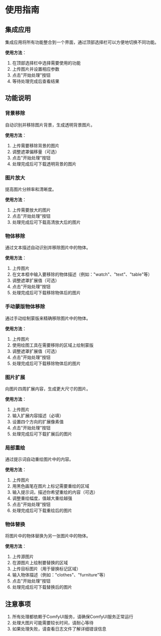 # 使用指南

## 集成应用

集成应用将所有功能整合到一个界面，通过顶部选择栏可以方便地切换不同功能。

**使用方法**：
1. 在顶部选择栏中选择需要使用的功能
2. 上传图片并设置相应参数
3. 点击"开始处理"按钮
4. 等待处理完成后查看结果

## 功能说明

### 背景移除

自动识别并移除图片背景，生成透明背景图片。

**使用方法**：
1. 上传需要移除背景的图片
2. 调整遮罩偏移量（可选）
3. 点击"开始处理"按钮
4. 处理完成后可下载透明背景的图片

### 图片放大

提高图片分辨率和清晰度。

**使用方法**：
1. 上传需要放大的图片
2. 点击"开始处理"按钮
3. 处理完成后可下载高清放大后的图片

### 物体移除

通过文本描述自动识别并移除图片中的物体。

**使用方法**：
1. 上传图片
2. 在文本框中输入要移除的物体描述（例如："watch"、"text"、"table"等）
3. 调整遮罩扩展值（可选）
4. 点击"开始处理"按钮
5. 处理完成后可下载移除物体后的图片

### 手动蒙版物体移除

通过手动绘制蒙版来精确移除图片中的物体。

**使用方法**：
1. 上传图片
2. 使用绘图工具在需要移除的区域上绘制蒙版
3. 调整遮罩扩展值（可选）
4. 点击"开始处理"按钮
5. 处理完成后可下载移除物体后的图片

### 图片扩展

向图片四周扩展内容，生成更大尺寸的图片。

**使用方法**：
1. 上传图片
2. 输入扩展内容描述（必填）
3. 设置四个方向的扩展像素值
4. 点击"开始处理"按钮
5. 处理完成后可下载扩展后的图片

### 局部重绘

通过提示词自动重绘图片中的内容。

**使用方法**：
1. 上传图片
2. 用黑色画笔在图片上标记需要重绘的区域
3. 输入提示词，描述你希望重绘的内容（可选）
4. 调整重绘幅度，值越大重绘越强
5. 点击"开始处理"按钮
6. 处理完成后可下载重绘后的图片

### 物体替换

将图片中的物体替换为另一张图片中的物体。

**使用方法**：
1. 上传源图片
2. 在源图片上绘制要替换的区域
3. 上传目标图片（用于替换标记区域）
4. 输入物体描述（例如："clothes"、"furniture"等）
5. 点击"开始处理"按钮
6. 处理完成后可下载替换后的图片

## 注意事项

1. 所有处理都依赖于ComfyUI服务，请确保ComfyUI服务正常运行
2. 处理大图片可能需要较长时间，请耐心等待
3. 如果处理失败，请查看日志文件了解详细错误信息
